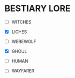 # BESTIARY LORE

- [ ] WITCHES

- [x] LICHES

- [ ] WEREWOLF

- [x] GHOUL

- [ ] HUMAN

- [ ] WAYFARER
